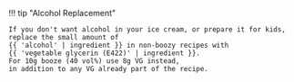 !!! tip "Alcohol Replacement"

    If you don't want alcohol in your ice cream, or prepare it for kids, replace the small amount of
    {{ 'alcohol' | ingredient }} in non-boozy recipes with
    {{ 'vegetable glycerin (E422)' | ingredient }}.
    For 10g booze (40 vol%) use 8g VG instead,
    in addition to any VG already part of the recipe.
